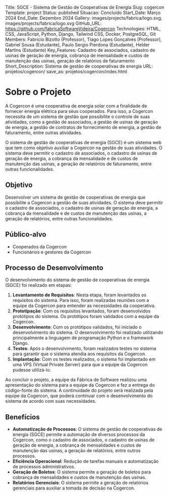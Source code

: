 Title: SGCE - Sistema de Gestão de Cooperativas de Energia
Slug: cogercon
Template: project
Status: published
Situacao: Concluído
Start_Date: Março 2024
End_Date: Dezembro 2024
Gallery: images/projects/fabrica/logo.svg, images/projects/fabrica/logo.svg
GitHub_URL: https://github.com/fabricaSoftwareVideira/Cogercon
Technologies: HTML, CSS, JavaScript, Python, Django, Tailwind CSS, Docker, PostgreSQL, Git
Members: Fabricio Bizotto (Professor), Tiago Lopes Gonçalves (Professor), Gabriel Sousa (Estudante), Paulo Sergio Pierdona (Estudante), Helder Martins (Estudante)
Key_Features: Cadastro de associados, cadastro de usinas de geração de energia, cobrança de mensalidade e custos de manutenção das usinas, geração de relatórios de faturamento
Short_Description: Sistema de gestão de cooperativas de energia
URL: projetos/cogercon/
save_as: projetos/cogercon/index.html

<!-- # SGCE - Sistema de Gestão de Cooperativas de Energia -->

# Sobre o Projeto

A Cogercon é uma cooperativa de energia solar com a finalidade de fornecer energia elétrica para seus cooperados. Para isso, a Cogercon necessita de um sistema de gestão que possibilite o controle de suas atividades, como a gestão de associados, a gestão de usinas de geração de energia, a gestão de contratos de fornecimento de energia, a gestão de faturamento, entre outras atividades.

O sistema de gestão de cooperativas de energia (SGCE) é um sistema web que tem como objetivo auxiliar a Cogercon na gestão de suas atividades. O sistema deve permitir o cadastro de associados, o cadastro de usinas de geração de energia, a cobrança da mensalidade e de custos de manutenção das usinas, a geração de relatórios de faturamento, entre outras funcionalidades.

## Objetivo

Desenvolver um sistema de gestão de cooperativas de energia que possibilite a Cogercon a gestão de suas atividades. O sistema deve permitir o cadastro de associados, o cadastro de usinas de geração de energia, a cobrança da mensalidade e de custos de manutenção das usinas, a geração de relatórios, entre outras funcionalidades.

## Público-alvo

- Cooperados da Cogercon
- Funcionários e gestores da Cogercon

## Processo de Desenvolvimento

O desenvolvimento do sistema de gestão de cooperativas de energia (SGCE) foi realizado em etapas:

1. **Levantamento de Requisitos**: Nesta etapa, foram levantados os requisitos do sistema. Para isso, foram realizadas reuniões com a equipe da Cogercon para entender as necessidades da cooperativa.
2. **Prototipação**: Com os requisitos levantados, foram desenvolvidos protótipos do sistema. Os protótipos foram validados com a equipe da Cogercon.
3. **Desenvolvimento**: Com os protótipos validados, foi iniciado o desenvolvimento do sistema. O desenvolvimento foi realizado utilizando principalmente a linguagem de programação Python e o framework Django.
4. **Testes**: Após o desenvolvimento, foram realizados testes no sistema para garantir que o sistema atendia aos requisitos da Cogercon.
5. **Implantação**: Com os testes realizados, o sistema foi implantado em uma VPS (Virtual Private Server) para que a equipe da Cogercon pudesse utilizá-lo.

Ao concluír o projeto, a equipe da Fábrica de Software realizou uma apresentação do sistema para a equipe da Cogercon e fez a entrega do código-fonte do sistema. A continuidade do projeto será realizada pela equipe da Cogercon, que poderá continuar com o desenvolvimento do sistema de acordo com suas necessidades.

## Benefícios

- **Automatização de Processos**: O sistema de gestão de cooperativas de energia (SGCE) permite a automação de diversos processos da Cogercon, como o cadastro de associados, o cadastro de usinas de geração de energia, a cobrança de mensalidades e custos de manutenção das usinas, a geração de relatórios, entre outros processos.
- **Eficiência Operacional**: Redução de tarefas manuais e automatização de processos administrativos.
- **Geração de Boletos**: O sistema permite a geração de boletos para cobrança de mensalidades e custos de manutenção das usinas.
- **Relatórios Gerenciais**: O sistema permite a geração de relatórios gerenciais para auxiliar a tomada de decisão na Cogercon.
